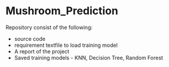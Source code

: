# Mushroom_Prediction

Repository consist of the following:
- source code
- requirement textfile to load training model
- A report of the project
- Saved training models - KNN, Decision Tree, Random Forest

